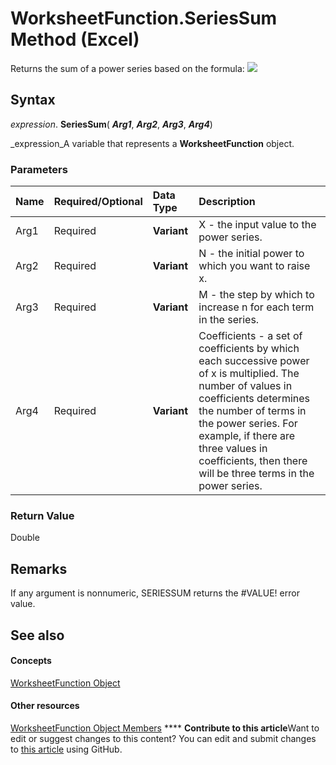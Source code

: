 
# WorksheetFunction.SeriesSum Method (Excel)

Returns the sum of a power series based on the formula:
![](..\images\awfsrssm_ZA06051246.gif)




## Syntax

 _expression_. **SeriesSum**( **_Arg1_**,  **_Arg2_**,  **_Arg3_**,  **_Arg4_**)

 _expression_A variable that represents a  **WorksheetFunction** object.


### Parameters



|**Name**|**Required/Optional**|**Data Type**|**Description**|
|:-----|:-----|:-----|:-----|
|Arg1|Required| **Variant**|X - the input value to the power series.|
|Arg2|Required| **Variant**|N - the initial power to which you want to raise x.|
|Arg3|Required| **Variant**|M - the step by which to increase n for each term in the series.|
|Arg4|Required| **Variant**|Coefficients - a set of coefficients by which each successive power of x is multiplied. The number of values in coefficients determines the number of terms in the power series. For example, if there are three values in coefficients, then there will be three terms in the power series.|

### Return Value

Double


## Remarks

If any argument is nonnumeric, SERIESSUM returns the #VALUE! error value.


## See also


#### Concepts


 [WorksheetFunction Object](7b1d5639-363d-632c-2cf0-2232562646b6.md)
#### Other resources


 [WorksheetFunction Object Members](6811ca87-4b53-0bff-88c9-30bf7497879a.md)
****   **Contribute to this article**Want to edit or suggest changes to this content? You can edit and submit changes to  [this article](https://github.com/jhershey00/VBA_Excel_Test/OpenXMLCon/articles/096faaa8-4bd3-fd61-4442-b29785a93c7c.md) using GitHub.

